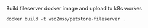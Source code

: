 Build fileserver docker image and upload to k8s workes

```
docker build -t wso2mss/petstore-fileserver .
```
